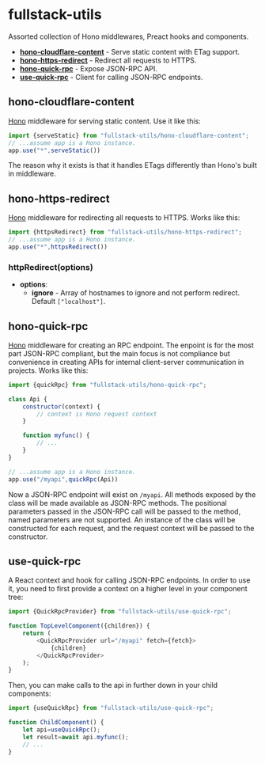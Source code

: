 # fullstack-utils
Assorted collection of Hono middlewares, Preact hooks and components.

- __[hono-cloudflare-content](#hono-cloudflare-content)__ - Serve static content with ETag support.
- __[hono-https-redirect](#hono-cloudflare-content)__ - Redirect all requests to HTTPS.
- __[hono-quick-rpc](#hono-quick-rpc)__ - Expose JSON-RPC API.
- __[use-quick-rpc](#use-quick-rpc)__ - Client for calling JSON-RPC endpoints.

## hono-cloudflare-content
[Hono](https://hono.dev/) middleware for serving static content. Use it like this:
```javascript
import {serveStatic} from "fullstack-utils/hono-cloudflare-content";
// ...assume app is a Hono instance.
app.use("*",serveStatic())
```
The reason why it exists is that it handles ETags differently than Hono's built in middleware.

## hono-https-redirect
[Hono](https://hono.dev/) middleware for redirecting all requests to HTTPS. Works like this:
```javascript
import {httpsRedirect} from "fullstack-utils/hono-https-redirect";
// ...assume app is a Hono instance.
app.use("*",httpsRedirect())
```
### httpRedirect(options)
* __options__:
  * __ignore__ - Array of hostnames to ignore and not perform redirect. Default `["localhost"]`.

## hono-quick-rpc
[Hono](https://hono.dev/) middleware for creating an RPC endpoint. The enpoint is for the most part JSON-RPC
compliant, but the main focus is not compliance but convenience in creating APIs for internal
client-server communication in projects. Works like this:

```javascript
import {quickRpc} from "fullstack-utils/hono-quick-rpc";

class Api {
    constructor(context) {
        // context is Hono request context
    }

    function myfunc() {
        // ...
    }
}

// ...assume app is a Hono instance.
app.use("/myapi",quickRpc(Api))
```
Now a JSON-RPC endpoint will exist on `/myapi`. All methods exposed by the class will be made available
as JSON-RPC methods. The positional parameters passed in the JSON-RPC call will be passed to the method,
named parameters are not supported. An instance of the class will be constructed for each request, 
and the request context will be passed to the constructor.

## use-quick-rpc
A React context and hook for calling JSON-RPC endpoints. In order to use it, you need to first provide a
context on a higher level in your component tree:

```javascript
import {QuickRpcProvider} from "fullstack-utils/use-quick-rpc";

function TopLevelComponent({children}) {
    return (
        <QuickRpcProvider url="/myapi" fetch={fetch}>
            {children}
        </QuickRpcProvider>
    );
}
```

Then, you can make calls to the api in further down in your child components:
```javascript
import {useQuickRpc} from "fullstack-utils/use-quick-rpc";

function ChildComponent() {
    let api=useQuickRpc();
    let result=await api.myfunc();
    // ...
}
```
